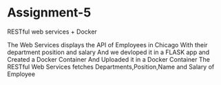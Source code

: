# Assignment-5
RESTful web services + Docker

The Web Services displays the API of Employees in Chicago
With their department position and salary
And we devloped it in a FLASK app and Created a Docker Container
And Uploaded it in a Docker Container
The RESTful Web Services fetches Departments,Position,Name and Salary of Employee
